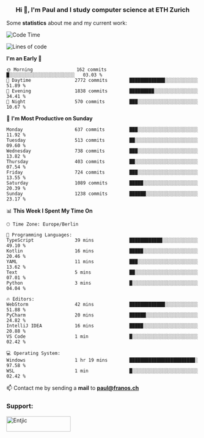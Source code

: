 <h3 align="center">Hi 👋, I'm Paul and I study computer science at ETH Zurich</h3>


Some **statistics** about me and my current work:

<!--START_SECTION:waka-->
![Code Time](http://img.shields.io/badge/Code%20Time-1%2C578%20hrs%201%20min-blue)

![Lines of code](https://img.shields.io/badge/From%20Hello%20World%20I%27ve%20Written-2.8%20million%20lines%20of%20code-blue)

**I'm an Early 🐤** 

```text
🌞 Morning                162 commits         █░░░░░░░░░░░░░░░░░░░░░░░░   03.03 % 
🌆 Daytime                2772 commits        █████████████░░░░░░░░░░░░   51.89 % 
🌃 Evening                1838 commits        █████████░░░░░░░░░░░░░░░░   34.41 % 
🌙 Night                  570 commits         ███░░░░░░░░░░░░░░░░░░░░░░   10.67 % 
```
📅 **I'm Most Productive on Sunday** 

```text
Monday                   637 commits         ███░░░░░░░░░░░░░░░░░░░░░░   11.92 % 
Tuesday                  513 commits         ██░░░░░░░░░░░░░░░░░░░░░░░   09.60 % 
Wednesday                738 commits         ███░░░░░░░░░░░░░░░░░░░░░░   13.82 % 
Thursday                 403 commits         ██░░░░░░░░░░░░░░░░░░░░░░░   07.54 % 
Friday                   724 commits         ███░░░░░░░░░░░░░░░░░░░░░░   13.55 % 
Saturday                 1089 commits        █████░░░░░░░░░░░░░░░░░░░░   20.39 % 
Sunday                   1238 commits        ██████░░░░░░░░░░░░░░░░░░░   23.17 % 
```


📊 **This Week I Spent My Time On** 

```text
🕑︎ Time Zone: Europe/Berlin

💬 Programming Languages: 
TypeScript               39 mins             ████████████░░░░░░░░░░░░░   49.10 % 
Kotlin                   16 mins             █████░░░░░░░░░░░░░░░░░░░░   20.46 % 
YAML                     11 mins             ███░░░░░░░░░░░░░░░░░░░░░░   13.62 % 
Text                     5 mins              ██░░░░░░░░░░░░░░░░░░░░░░░   07.01 % 
Python                   3 mins              █░░░░░░░░░░░░░░░░░░░░░░░░   04.04 % 

🔥 Editors: 
WebStorm                 42 mins             █████████████░░░░░░░░░░░░   51.88 % 
PyCharm                  20 mins             ██████░░░░░░░░░░░░░░░░░░░   24.82 % 
IntelliJ IDEA            16 mins             █████░░░░░░░░░░░░░░░░░░░░   20.88 % 
VS Code                  1 min               █░░░░░░░░░░░░░░░░░░░░░░░░   02.42 % 

💻 Operating System: 
Windows                  1 hr 19 mins        ████████████████████████░   97.58 % 
WSL                      1 min               █░░░░░░░░░░░░░░░░░░░░░░░░   02.42 % 
```


<!--END_SECTION:waka-->

📫 Contact me by sending a **mail** to **paul@franos.ch**

<h3 align="left">Support:</h3>
<p><a href="https://ko-fi.com/Entjic"> <img align="left" src="https://cdn.ko-fi.com/cdn/kofi3.png?v=3" height="40" width="168" alt="Entjic" /></a></p>
